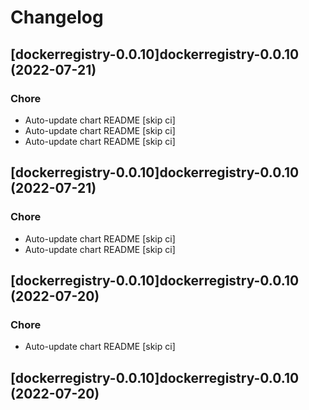 # Changelog


## [dockerregistry-0.0.10]dockerregistry-0.0.10 (2022-07-21)

### Chore

- Auto-update chart README [skip ci]
- Auto-update chart README [skip ci]
- Auto-update chart README [skip ci]



## [dockerregistry-0.0.10]dockerregistry-0.0.10 (2022-07-21)

### Chore

- Auto-update chart README [skip ci]
- Auto-update chart README [skip ci]



## [dockerregistry-0.0.10]dockerregistry-0.0.10 (2022-07-20)

### Chore

- Auto-update chart README [skip ci]



## [dockerregistry-0.0.10]dockerregistry-0.0.10 (2022-07-20)
